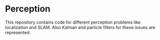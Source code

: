 # Perception
This repository contains code for different perception problems like localization and SLAM. Also Kalman and particle filters for these issues are represented.
